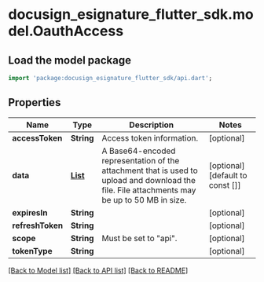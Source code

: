 # docusign_esignature_flutter_sdk.model.OauthAccess

## Load the model package
```dart
import 'package:docusign_esignature_flutter_sdk/api.dart';
```

## Properties
Name | Type | Description | Notes
------------ | ------------- | ------------- | -------------
**accessToken** | **String** | Access token information. | [optional] 
**data** | [**List<NameValue>**](NameValue.md) | A Base64-encoded representation of the attachment that is used to upload and download the file. File attachments may be up to 50 MB in size. | [optional] [default to const []]
**expiresIn** | **String** |  | [optional] 
**refreshToken** | **String** |  | [optional] 
**scope** | **String** | Must be set to \"api\". | [optional] 
**tokenType** | **String** |  | [optional] 

[[Back to Model list]](../README.md#documentation-for-models) [[Back to API list]](../README.md#documentation-for-api-endpoints) [[Back to README]](../README.md)


